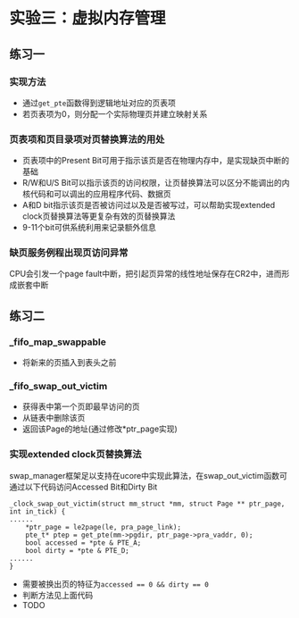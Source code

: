 # 实验三：虚拟内存管理

## 练习一

### 实现方法

* 通过`get_pte`函数得到逻辑地址对应的页表项
* 若页表项为0，则分配一个实际物理页并建立映射关系

### 页表项和页目录项对页替换算法的用处

* 页表项中的Present Bit可用于指示该页是否在物理内存中，是实现缺页中断的基础
* R/W和U/S Bit可以指示该页的访问权限，让页替换算法可以区分不能调出的内核代码和可以调出的应用程序代码、数据页
* A和D bit指示该页是否被访问过以及是否被写过，可以帮助实现extended clock页替换算法等更复杂有效的页替换算法
* 9-11个bit可供系统利用来记录额外信息

### 缺页服务例程出现页访问异常

CPU会引发一个page fault中断，把引起页异常的线性地址保存在CR2中，进而形成嵌套中断

## 练习二

### _fifo_map_swappable

* 将新来的页插入到表头之前

### _fifo_swap_out_victim

* 获得表中第一个页即最早访问的页
* 从链表中删除该页
* 返回该Page的地址(通过修改*ptr_page实现)

### 实现extended clock页替换算法

swap_manager框架足以支持在ucore中实现此算法，在swap_out_victim函数可通过以下代码访问Accessed Bit和Dirty Bit

```
_clock_swap_out_victim(struct mm_struct *mm, struct Page ** ptr_page, int in_tick) {
......
    *ptr_page = le2page(le, pra_page_link);
    pte_t* ptep = get_pte(mm->pgdir, ptr_page->pra_vaddr, 0);
    bool accessed = *pte & PTE_A;
    bool dirty = *pte & PTE_D;
......
}
```

* 需要被换出页的特征为`accessed == 0 && dirty == 0`
* 判断方法见上面代码
* TODO
